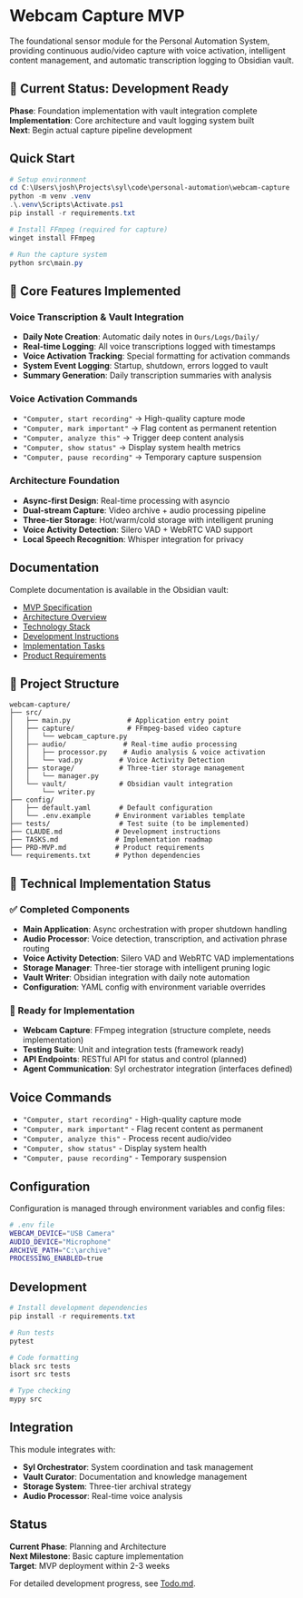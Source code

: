 # Webcam Capture MVP

The foundational sensor module for the Personal Automation System, providing continuous audio/video capture with voice activation, intelligent content management, and automatic transcription logging to Obsidian vault.

## 🚀 Current Status: Development Ready

**Phase**: Foundation implementation with vault integration complete  
**Implementation**: Core architecture and vault logging system built  
**Next**: Begin actual capture pipeline development  

## Quick Start

```powershell
# Setup environment
cd C:\Users\josh\Projects\syl\code\personal-automation\webcam-capture
python -m venv .venv
.\.venv\Scripts\Activate.ps1
pip install -r requirements.txt

# Install FFmpeg (required for capture)
winget install FFmpeg

# Run the capture system
python src\main.py
```

## 🎯 Core Features Implemented

### Voice Transcription & Vault Integration
- **Daily Note Creation**: Automatic daily notes in `Ours/Logs/Daily/`
- **Real-time Logging**: All voice transcriptions logged with timestamps
- **Voice Activation Tracking**: Special formatting for activation commands
- **System Event Logging**: Startup, shutdown, errors logged to vault
- **Summary Generation**: Daily transcription summaries with analysis

### Voice Activation Commands
- `"Computer, start recording"` → High-quality capture mode
- `"Computer, mark important"` → Flag content as permanent retention
- `"Computer, analyze this"` → Trigger deep content analysis
- `"Computer, show status"` → Display system health metrics
- `"Computer, pause recording"` → Temporary capture suspension

### Architecture Foundation
- **Async-first Design**: Real-time processing with asyncio
- **Dual-stream Capture**: Video archive + audio processing pipeline
- **Three-tier Storage**: Hot/warm/cold storage with intelligent pruning
- **Voice Activity Detection**: Silero VAD + WebRTC VAD support
- **Local Speech Recognition**: Whisper integration for privacy

## Documentation

Complete documentation is available in the Obsidian vault:
- [MVP Specification](../../../Ours/Projects/Personal-Automation-System/MVP-Webcam-Capture.md)
- [Architecture Overview](../../../Ours/Projects/Personal-Automation-System/Architecture.md)
- [Technology Stack](../../../Ours/Knowledge/Tech-Stack.md)
- [Development Instructions](CLAUDE.md)
- [Implementation Tasks](TASKS.md)
- [Product Requirements](PRD-MVP.md)

## 📁 Project Structure

```
webcam-capture/
├── src/
│   ├── main.py              # Application entry point
│   ├── capture/             # FFmpeg-based video capture
│   │   └── webcam_capture.py
│   ├── audio/              # Real-time audio processing
│   │   ├── processor.py    # Audio analysis & voice activation
│   │   └── vad.py         # Voice Activity Detection
│   ├── storage/           # Three-tier storage management
│   │   └── manager.py
│   └── vault/             # Obsidian vault integration
│       └── writer.py
├── config/
│   ├── default.yaml       # Default configuration
│   └── .env.example      # Environment variables template
├── tests/                 # Test suite (to be implemented)
├── CLAUDE.md             # Development instructions
├── TASKS.md              # Implementation roadmap
├── PRD-MVP.md            # Product requirements
└── requirements.txt      # Python dependencies
```

## 🔧 Technical Implementation Status

### ✅ Completed Components
- **Main Application**: Async orchestration with proper shutdown handling
- **Audio Processor**: Voice detection, transcription, and activation phrase routing
- **Voice Activity Detection**: Silero VAD and WebRTC VAD implementations
- **Storage Manager**: Three-tier storage with intelligent pruning logic
- **Vault Writer**: Obsidian integration with daily note automation
- **Configuration**: YAML config with environment variable overrides

### 🚧 Ready for Implementation
- **Webcam Capture**: FFmpeg integration (structure complete, needs implementation)
- **Testing Suite**: Unit and integration tests (framework ready)
- **API Endpoints**: RESTful API for status and control (planned)
- **Agent Communication**: Syl orchestrator integration (interfaces defined)

## Voice Commands

- `"Computer, start recording"` - High-quality capture mode
- `"Computer, mark important"` - Flag recent content as permanent
- `"Computer, analyze this"` - Process recent audio/video
- `"Computer, show status"` - Display system health
- `"Computer, pause recording"` - Temporary suspension

## Configuration

Configuration is managed through environment variables and config files:

```bash
# .env file
WEBCAM_DEVICE="USB Camera"
AUDIO_DEVICE="Microphone"
ARCHIVE_PATH="C:\archive"
PROCESSING_ENABLED=true
```

## Development

```powershell
# Install development dependencies
pip install -r requirements.txt

# Run tests
pytest

# Code formatting
black src tests
isort src tests

# Type checking
mypy src
```

## Integration

This module integrates with:
- **Syl Orchestrator**: System coordination and task management
- **Vault Curator**: Documentation and knowledge management
- **Storage System**: Three-tier archival strategy
- **Audio Processor**: Real-time voice analysis

## Status

**Current Phase**: Planning and Architecture  
**Next Milestone**: Basic capture implementation  
**Target**: MVP deployment within 2-3 weeks

For detailed development progress, see [Todo.md](../../../Ours/Todo.md).